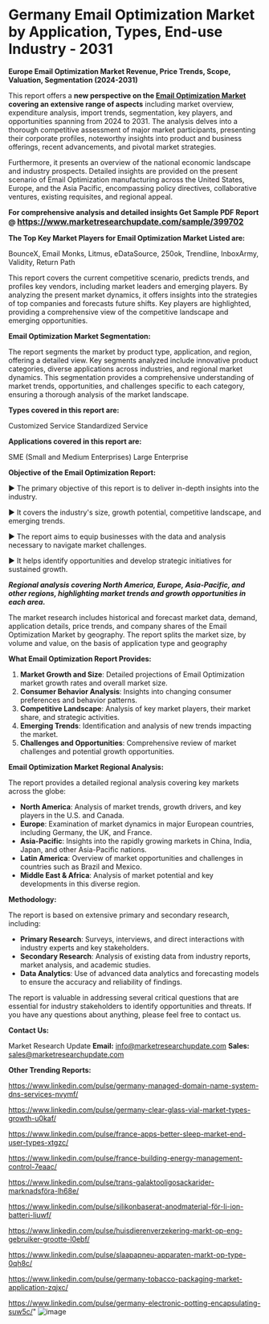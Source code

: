 # Germany Email Optimization Market by Application, Types, End-use Industry - 2031

<strong>Europe Email Optimization Market Revenue, Price Trends, Scope, Valuation, Segmentation (2024-2031)</strong>

This report offers a <strong>new perspective on the <a href=https://www.marketresearchupdate.com/sample/399702>Email Optimization Market</a> covering an extensive range of aspects</strong> including market overview, expenditure analysis, import trends, segmentation, key players, and opportunities spanning from 2024 to 2031. The analysis delves into a thorough competitive assessment of major market participants, presenting their corporate profiles, noteworthy insights into product and business offerings, recent advancements, and pivotal market strategies.

Furthermore, it presents an overview of the national economic landscape and industry prospects. Detailed insights are provided on the present scenario of Email Optimization manufacturing across the United States, Europe, and the Asia Pacific, encompassing policy directives, collaborative ventures, existing requisites, and regional appeal.

<strong>For comprehensive analysis and detailed insights Get Sample PDF Report @ <a href=https://www.marketresearchupdate.com/sample/399702><font size=3 color=#0000ff>https://www.marketresearchupdate.com/sample/399702</font></a></strong>

<strong>The Top Key Market Players for Email Optimization Market Listed are:</strong>

BounceX, Email Monks, Litmus, eDataSource, 250ok, Trendline, InboxArmy, Validity, Return Path

This report covers the current competitive scenario, predicts trends, and profiles key vendors, including market leaders and emerging players. By analyzing the present market dynamics, it offers insights into the strategies of top companies and forecasts future shifts. Key players are highlighted, providing a comprehensive view of the competitive landscape and emerging opportunities.

<strong>Email Optimization Market Segmentation:</strong>

The report segments the market by product type, application, and region, offering a detailed view. Key segments analyzed include innovative product categories, diverse applications across industries, and regional market dynamics. This segmentation provides a comprehensive understanding of market trends, opportunities, and challenges specific to each category, ensuring a thorough analysis of the market landscape.

<strong>Types covered in this report are:</strong>

Customized Service
Standardized Service

<strong>Applications covered in this report are:</strong>

SME (Small and Medium Enterprises)
Large Enterprise

<strong>Objective of the Email Optimization Report:</strong>

▶ The primary objective of this report is to deliver in-depth insights into the industry.

▶ It covers the industry's size, growth potential, competitive landscape, and emerging trends.

▶ The report aims to equip businesses with the data and analysis necessary to navigate market challenges.

▶ It helps identify opportunities and develop strategic initiatives for sustained growth.

<strong><em>Regional analysis covering North America, Europe, Asia-Pacific, and other regions, highlighting market trends and growth opportunities in each area.</em></strong>

The market research includes historical and forecast market data, demand, application details, price trends, and company shares of the Email Optimization Market by geography. The report splits the market size, by volume and value, on the basis of application type and geography

<strong>What Email Optimization Report Provides:</strong>
<ol>
  <li><strong>Market Growth and Size</strong>: Detailed projections of Email Optimization market growth rates and overall market size.</li>
  <li><strong>Consumer Behavior Analysis</strong>: Insights into changing consumer preferences and behavior patterns.</li>
  <li><strong>Competitive Landscape</strong>: Analysis of key market players, their market share, and strategic activities.</li>
  <li><strong>Emerging Trends</strong>: Identification and analysis of new trends impacting the market.</li>
  <li><strong>Challenges and Opportunities</strong>: Comprehensive review of market challenges and potential growth opportunities.</li>
</ol>

<strong>Email Optimization Market Regional Analysis:</strong>

The report provides a detailed regional analysis covering key markets across the globe:
<ul>
  <li><strong>North America</strong>: Analysis of market trends, growth drivers, and key players in the U.S. and Canada.</li>
  <li><strong>Europe</strong>: Examination of market dynamics in major European countries, including Germany, the UK, and France.</li>
  <li><strong>Asia-Pacific</strong>: Insights into the rapidly growing markets in China, India, Japan, and other Asia-Pacific nations.</li>
  <li><strong>Latin America</strong>: Overview of market opportunities and challenges in countries such as Brazil and Mexico.</li>
  <li><strong>Middle East &amp; Africa</strong>: Analysis of market potential and key developments in this diverse region.</li>
</ul>

<strong>Methodology:</strong>

The report is based on extensive primary and secondary research, including:
<ul>
  <li><strong>Primary Research</strong>: Surveys, interviews, and direct interactions with industry experts and key stakeholders.</li>
  <li><strong>Secondary Research</strong>: Analysis of existing data from industry reports, market analysis, and academic studies.</li>
  <li><strong>Data Analytics</strong>: Use of advanced data analytics and forecasting models to ensure the accuracy and reliability of findings.</li>
</ul>
The report is valuable in addressing several critical questions that are essential for industry stakeholders to identify opportunities and threats. If you have any questions about anything, please feel free to contact us.

<strong>Contact Us:</strong>

Market Research Update
<strong>Email:</strong> info@marketresearchupdate.com
<strong>Sales:</strong> sales@marketresearchupdate.com

<strong>Other Trending Reports:</strong>

<a href=https://www.linkedin.com/pulse/germany-managed-domain-name-system-dns-services-nvymf/>https://www.linkedin.com/pulse/germany-managed-domain-name-system-dns-services-nvymf/</a>

<a href=https://www.linkedin.com/pulse/germany-clear-glass-vial-market-types-growth-u0kaf/>https://www.linkedin.com/pulse/germany-clear-glass-vial-market-types-growth-u0kaf/</a>

<a href=https://www.linkedin.com/pulse/france-apps-better-sleep-market-end-user-types-xtgzc/>https://www.linkedin.com/pulse/france-apps-better-sleep-market-end-user-types-xtgzc/</a>

<a href=https://www.linkedin.com/pulse/france-building-energy-management-control-7eaac/>https://www.linkedin.com/pulse/france-building-energy-management-control-7eaac/</a>

<a href=https://www.linkedin.com/pulse/trans-galaktooligosackarider-marknadsföra-lh68e/>https://www.linkedin.com/pulse/trans-galaktooligosackarider-marknadsföra-lh68e/</a>

<a href=https://www.linkedin.com/pulse/silikonbaserat-anodmaterial-för-li-ion-batteri-liuwf/>https://www.linkedin.com/pulse/silikonbaserat-anodmaterial-för-li-ion-batteri-liuwf/</a>

<a href=https://www.linkedin.com/pulse/huisdierenverzekering-markt-op-eng-gebruiker-grootte-l0ebf/>https://www.linkedin.com/pulse/huisdierenverzekering-markt-op-eng-gebruiker-grootte-l0ebf/</a>

<a href=https://www.linkedin.com/pulse/slaapapneu-apparaten-markt-op-type-0qh8c/>https://www.linkedin.com/pulse/slaapapneu-apparaten-markt-op-type-0qh8c/</a>

<a href=https://www.linkedin.com/pulse/germany-tobacco-packaging-market-application-zqjxc/>https://www.linkedin.com/pulse/germany-tobacco-packaging-market-application-zqjxc/</a>

<a href=https://www.linkedin.com/pulse/germany-electronic-potting-encapsulating-suw5c/>https://www.linkedin.com/pulse/germany-electronic-potting-encapsulating-suw5c/</a>"
![image](https://github.com/user-attachments/assets/fbcc63fb-76af-4a65-8c47-d643fac14804)
